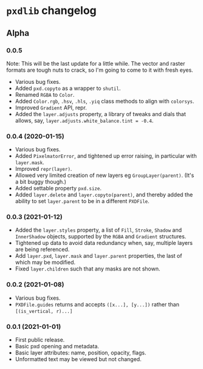 # `pxdlib` changelog

## Alpha

### 0.0.5

Note: This will be the last update for a little while. The vector and raster formats are tough nuts to crack, so I'm going to come to it with fresh eyes.

- Various bug fixes.
- Added `pxd.copyto` as a wrapper to `shutil`.
- Renamed `RGBA` to `Color`.
- Added `Color.rgb`, `.hsv`, `.hls`, `.yiq` class methods to align with `colorsys`.
- Improved `Gradient` API, repr.
- Added the `layer.adjusts` property, a library of tweaks and dials that allows, say, `layer.adjusts.white_balance.tint = -0.4`.

### 0.0.4 (2020-01-15)

- Various bug fixes.
- Added `PixelmatorError`, and tightened up error raising, in particular with `layer.mask`.
- Improved `repr(layer)`.
- Allowed very limited creation of new layers eg `GroupLayer(parent)`. (It's a bit buggy though.)
- Added settable property `pxd.size`.
- Added `layer.delete` and `layer.copyto(parent)`, and thereby added the ability to set `layer.parent` to be in a different `PXDFile`.

### 0.0.3 (2021-01-12)

- Added the `layer.styles` property, a list of `Fill`, `Stroke`, `Shadow` and `InnerShadow` objects, supported by the `RGBA` and `Gradient` structures.
- Tightened up data to avoid data redundancy when, say, multiple layers are being referenced.
- Add `layer.pxd`, `layer.mask` and `layer.parent` properties, the last of which may be modified.
- Fixed `layer.children` such that any masks are not shown.

### 0.0.2 (2021-01-08)

- Various bug fixes.
- `PXDFile.guides` returns and accepts `([x...], [y...])` rather than `[(is_vertical, r)...]`

### 0.0.1 (2021-01-01)

- First public release.
- Basic pxd opening and metadata.
- Basic layer attributes: name, position, opacity, flags.
- Unformatted text may be viewed but not changed.
